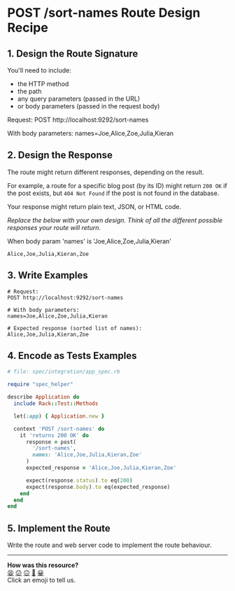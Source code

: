 # POST /sort-names Route Design Recipe

## 1. Design the Route Signature

You'll need to include:

* the HTTP method
* the path
* any query parameters (passed in the URL)
* or body parameters (passed in the request body)

Request:
POST http://localhost:9292/sort-names

With body parameters:
names=Joe,Alice,Zoe,Julia,Kieran

## 2. Design the Response

The route might return different responses, depending on the result.

For example, a route for a specific blog post (by its ID) might return `200 OK` if the post exists, but `404 Not Found`
if the post is not found in the database.

Your response might return plain text, JSON, or HTML code.

_Replace the below with your own design. Think of all the different possible responses your route will return._

When body param 'names' is 'Joe,Alice,Zoe,Julia,Kieran'

```
Alice,Joe,Julia,Kieran,Zoe
```

## 3. Write Examples

```
# Request:
POST http://localhost:9292/sort-names

# With body parameters:
names=Joe,Alice,Zoe,Julia,Kieran

# Expected response (sorted list of names):
Alice,Joe,Julia,Kieran,Zoe
```

## 4. Encode as Tests Examples

```ruby
# file: spec/integration/app_spec.rb

require "spec_helper"

describe Application do
  include Rack::Test::Methods

  let(:app) { Application.new }

  context 'POST /sort-names' do
    it 'returns 200 OK' do
      response = post(
        '/sort-names',
        names: 'Alice,Joe,Julia,Kieran,Zoe'
      )
      expected_response = 'Alice,Joe,Julia,Kieran,Zoe'

      expect(response.status).to eq(200)
      expect(response.body).to eq(expected_response)
    end
  end
end
```

## 5. Implement the Route

Write the route and web server code to implement the route behaviour.

<!-- BEGIN GENERATED SECTION DO NOT EDIT -->

---

**How was this resource?**  
[😫](https://airtable.com/shrUJ3t7KLMqVRFKR?prefill_Repository=makersacademy%2Fweb-applications&prefill_File=resources%2Fsinatra_route_design_recipe_template.md&prefill_Sentiment=😫) [😕](https://airtable.com/shrUJ3t7KLMqVRFKR?prefill_Repository=makersacademy%2Fweb-applications&prefill_File=resources%2Fsinatra_route_design_recipe_template.md&prefill_Sentiment=😕) [😐](https://airtable.com/shrUJ3t7KLMqVRFKR?prefill_Repository=makersacademy%2Fweb-applications&prefill_File=resources%2Fsinatra_route_design_recipe_template.md&prefill_Sentiment=😐) [🙂](https://airtable.com/shrUJ3t7KLMqVRFKR?prefill_Repository=makersacademy%2Fweb-applications&prefill_File=resources%2Fsinatra_route_design_recipe_template.md&prefill_Sentiment=🙂) [😀](https://airtable.com/shrUJ3t7KLMqVRFKR?prefill_Repository=makersacademy%2Fweb-applications&prefill_File=resources%2Fsinatra_route_design_recipe_template.md&prefill_Sentiment=😀)  
Click an emoji to tell us.

<!-- END GENERATED SECTION DO NOT EDIT -->